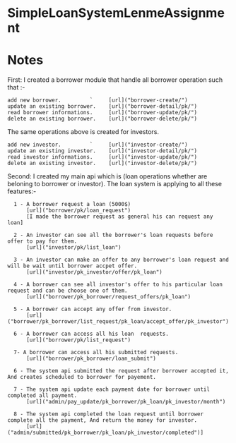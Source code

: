 # SimpleLoanSystemLenmeAssignment

# Notes
First:
  I created a borrower module that handle all borrower operation such that :-
  
    add new borrower.         `     [url]("borrower-create/")
    update an existing borrower.    [url]("borrower-detail/pk/")
    read borrower informations.     [url]("borrower-update/pk/")
    delete an existing borrower.    [url]("borrower-delete/pk/")
  
 The same operations above is created for investors.
    
    add new investor.         `     [url]("investor-create/")
    update an existing investor.    [url]("investor-detail/pk/")
    read investor informations.     [url]("investor-update/pk/")
    delete an existing investor.    [url]("investor-delete/pk/")

Second:
  I created my main api which is (loan operations whether are beloning to borrower or investor).
  The loan system is applying to all these features:-
      
      1 - A borrower request a loan (5000$)          
          [url]("borrower/pk/loan_request")
          [I made the borrower request as general his can request any loan]
          
      2 - An investor can see all the borrower's loan requests before offer to pay for them.  
          [url]("investor/pk/list_loan")
          
      3 - An investor can make an offer to any borrower's loan request and will be wait until borrower accpet offer.  
          [url]("investor/pk_investor/offer/pk_loan")
          
      4 - A borrower can see all investor's offer to his particular loan request and can be choose one of them.   
          [url]("borrower/pk_borrower/request_offers/pk_loan")
          
      5 - A borrower can accept any offer from investor.
          [url]("borrower/pk_borrower/list_request/pk_loan/accept_offer/pk_investor")
          
      6 - A borrower can access all his loan  requests. 
          [url]("borrower/pk/list_request")
          
      7- A borrower can access all his submitted requests.
          [url]("borrower/pk_borrower/loan_submit")
          
      6 - The system api submitted the request after borrower accepted it, And creates scheduled to borrower for payement.
          
      7 - The system api update each payment date for borrower until completed all payment.
          [url]("admin/pay_update/pk_borrower/pk_loan/pk_investor/month")
          
      8 - The system api completed the loan request until borrower complete all the payment, And return the money for investor.
          [url]("admin/submitted/pk_borrower/pk_loan/pk_investor/completed")]
      
  

  
    

